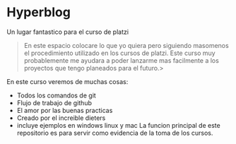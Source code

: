 # Hyperblog
Un lugar fantastico para el curso de platzi
>En este espacio colocare lo que yo quiera pero siguiendo masomenos el procedimiento utilizado en los cursos de platzi. Este curso muy probablemente me ayudara a poder lanzarme mas facilmente a los proyectos que tengo planeados para el futuro.>

En este curso veremos de muchas cosas:
- Todos los comandos de git
- Flujo de trabajo de github
- El amor por las buenas practicas
- Creado por el increible dieters
- incluye ejemplos en windows linux y mac
La funcion principal de este repositorio es para servir como evidencia de la toma de los cursos.
